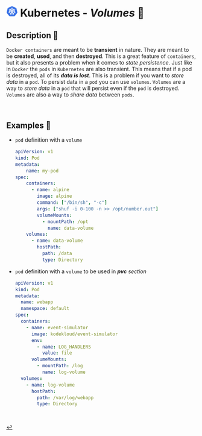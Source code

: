 # <img src="../../assets/img/k8s.png" width="30px"> **Kubernetes** - ***Volumes*** 💾


## **Description** 👀

`Docker containers` are meant to be **transient** in nature. They are meant to be **created**, **used**, and then **destroyed**. This is a great feature of `containers`, but it also presents a problem when it comes to *state persistence*. Just like in `Docker` the `pods` in `Kubernetes` are also transient. This means that if a pod is destroyed, all of its ***data is lost***. This is a problem if you want to *store data* in a `pod`. To persist data in a `pod` you can use `volumes`. `Volumes` are a way to *store data* in a `pod` that will persist even if the `pod` is destroyed. `Volumes` are also a way to *share data* between `pods`.

<!-- <br />

## **Basic** `Commands` 📝 -->

<br />


## **Examples** 🧩

* `pod` definition with a `volume`

  ```yaml
  apiVersion: v1
  kind: Pod
  metadata:
      name: my-pod
  spec: 
      containers:
        - name: alpine
          image: alpine
          command: ["/bin/sh", "-c"]
          args: ["shuf -i 0-100 -n >> /opt/number.out"]
          volumeMounts:
            - mountPath: /opt
              name: data-volume
      volumes:
        - name: data-volume
          hostPath:
            path: /data
            type: Directory
  ```

* `pod` definition with a `volume` to be used in ***pvc** section*

  ```yaml
  apiVersion: v1
  kind: Pod
  metadata:
    name: webapp
    namespace: default
  spec:
    containers:
      - name: event-simulator 
        image: kodekloud/event-simulator
        env:            
          - name: LOG_HANDLERS
            value: file
        volumeMounts:
          - mountPath: /log
            name: log-volume        
    volumes:
      - name: log-volume
        hostPath:
          path: /var/log/webapp
          type: Directory
  ```

<br />

[↩️](../README.md)
